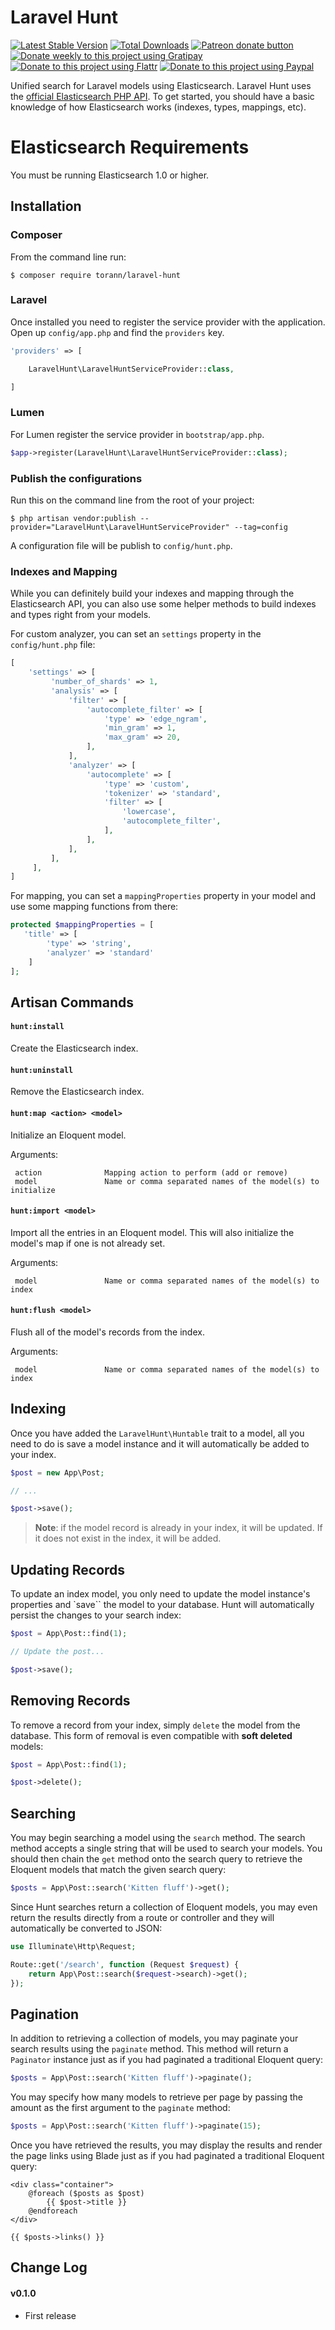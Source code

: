 # Laravel Hunt

[![Latest Stable Version](https://poser.pugx.org/torann/laravel-hunt/v/stable.png)](https://packagist.org/packages/torann/laravel-hunt)
[![Total Downloads](https://poser.pugx.org/torann/laravel-hunt/downloads.png)](https://packagist.org/packages/torann/laravel-hunt)
[![Patreon donate button](https://img.shields.io/badge/patreon-donate-yellow.svg)](https://www.patreon.com/torann)
[![Donate weekly to this project using Gratipay](https://img.shields.io/badge/gratipay-donate-yellow.svg)](https://gratipay.com/~torann)
[![Donate to this project using Flattr](https://img.shields.io/badge/flattr-donate-yellow.svg)](https://flattr.com/profile/torann)
[![Donate to this project using Paypal](https://img.shields.io/badge/Donate-PayPal-green.svg)](https://www.paypal.com/cgi-bin/webscr?cmd=_s-xclick&hosted_button_id=4CJA2A97NPYVU)

Unified search for Laravel models using Elasticsearch. Laravel Hunt uses the [official Elasticsearch PHP API](https://github.com/elasticsearch/elasticsearch-php). To get started, you should have a basic knowledge of how Elasticsearch works (indexes, types, mappings, etc).

# Elasticsearch Requirements

You must be running Elasticsearch 1.0 or higher.

## Installation

### Composer

From the command line run:

```
$ composer require torann/laravel-hunt
```

### Laravel

Once installed you need to register the service provider with the application. Open up `config/app.php` and find the `providers` key.

``` php
'providers' => [

    LaravelHunt\LaravelHuntServiceProvider::class,

]
```

### Lumen

For Lumen register the service provider in `bootstrap/app.php`.

``` php
$app->register(LaravelHunt\LaravelHuntServiceProvider::class);
```

### Publish the configurations

Run this on the command line from the root of your project:

```
$ php artisan vendor:publish --provider="LaravelHunt\LaravelHuntServiceProvider" --tag=config
```

A configuration file will be publish to `config/hunt.php`.

### Indexes and Mapping

While you can definitely build your indexes and mapping through the Elasticsearch API, you can also use some helper methods to build indexes and types right from your models.

For custom analyzer, you can set an `settings` property in the `config/hunt.php` file:

```php
[
    'settings' => [
         'number_of_shards' => 1,
         'analysis' => [
             'filter' => [
                 'autocomplete_filter' => [
                     'type' => 'edge_ngram',
                     'min_gram' => 1,
                     'max_gram' => 20,
                 ],
             ],
             'analyzer' => [
                 'autocomplete' => [
                     'type' => 'custom',
                     'tokenizer' => 'standard',
                     'filter' => [
                         'lowercase',
                         'autocomplete_filter',
                     ],
                 ],
             ],
         ],
     ],
]
```

For mapping, you can set a `mappingProperties` property in your model and use some mapping functions from there:

```php
protected $mappingProperties = [
   'title' => [
        'type' => 'string',
        'analyzer' => 'standard'
    ]
];
```

## Artisan Commands

#### `hunt:install`

Create the Elasticsearch index.

#### `hunt:uninstall`

Remove the Elasticsearch index.

#### `hunt:map <action> <model>`

Initialize an Eloquent model.

Arguments:

```
 action              Mapping action to perform (add or remove)
 model               Name or comma separated names of the model(s) to initialize
```

#### `hunt:import <model>`

Import all the entries in an Eloquent model. This will also initialize the model's map if one is not already set.

Arguments:

```
 model               Name or comma separated names of the model(s) to index
```

#### `hunt:flush <model>`

Flush all of the model's records from the index.

Arguments:

```
 model               Name or comma separated names of the model(s) to index
```

## Indexing

Once you have added the `LaravelHunt\Huntable` trait to a model, all you need to do is save a model instance and it will automatically be added to your index.

```php
$post = new App\Post;

// ...

$post->save();
```

> **Note**: if the model record is already in your index, it will be updated. If it does not exist in the index, it will be added.

## Updating Records

To update an index model, you only need to update the model instance's properties and `save`` the model to your database. Hunt will automatically persist the changes to your search index:

```php
$post = App\Post::find(1);

// Update the post...

$post->save();
```

## Removing Records

To remove a record from your index, simply `delete` the model from the database. This form of removal is even compatible with **soft deleted** models:

```php
$post = App\Post::find(1);

$post->delete();
```

## Searching

You may begin searching a model using the `search` method. The search method accepts a single string that will be used to search your models. You should then chain the `get` method onto the search query to retrieve the Eloquent models that match the given search query:

```php
$posts = App\Post::search('Kitten fluff')->get();
```

Since Hunt searches return a collection of Eloquent models, you may even return the results directly from a route or controller and they will automatically be converted to JSON:

```php
use Illuminate\Http\Request;

Route::get('/search', function (Request $request) {
    return App\Post::search($request->search)->get();
});
```

## Pagination

In addition to retrieving a collection of models, you may paginate your search results using the `paginate` method. This method will return a `Paginator` instance just as if you had paginated a traditional Eloquent query:

```php
$posts = App\Post::search('Kitten fluff')->paginate();
```
You may specify how many models to retrieve per page by passing the amount as the first argument to the `paginate` method:

```php
$posts = App\Post::search('Kitten fluff')->paginate(15);
```
Once you have retrieved the results, you may display the results and render the page links using Blade just as if you had paginated a traditional Eloquent query:

```blade
<div class="container">
    @foreach ($posts as $post)
        {{ $post->title }}
    @endforeach
</div>

{{ $posts->links() }}
```

## Change Log

#### v0.1.0

- First release